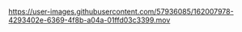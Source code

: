 


https://user-images.githubusercontent.com/57936085/162007978-4293402e-6369-4f8b-a04a-01ffd03c3399.mov

